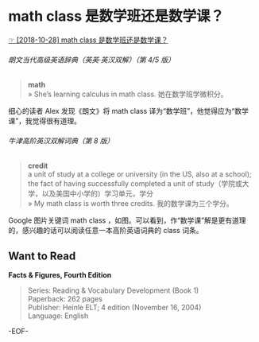 # math class 是数学班还是数学课？  
[☞ [2018-10-28] math class 是数学班还是数学课？ ](https://mp.weixin.qq.com/s/4GqrlUTbEsxyNtz0uZOY7A)    
  
###### 朗文当代高级英语辞典（英英·英汉双解）（第 4/5 版）  
>**math**  
» She’s learning calculus in math class. 她在数学班学微积分。  
  
细心的读者 Alex 发现《朗文》将 math class 译为“数学班”，他觉得应为“数学课”，我觉得很有道理。  
  
  
  
###### 牛津高阶英汉双解词典（第 8 版）  
>**credit**  
a unit of study at a college or university (in the US, also at a school); the fact of having successfully completed a unit of study（学院或大学，以及美国中小学的）学习单元，学分  
» My math class is worth three credits. 我的数学课为三个学分。  
  
  
Google 图片关键词 math class ，如图。可以看到，作“数学课”解是更有道理的，感兴趣的话可以阅读任意一本高阶英语词典的 class 词条。  
  
  
## Want to Read  
**Facts & Figures, Fourth Edition**  
>Series: Reading & Vocabulary Development (Book 1)  
Paperback: 262 pages  
Publisher: Heinle ELT; 4 edition (November 16, 2004)  
Language: English  
  
  
-EOF-  
